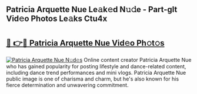 ## Patricia Arquette Nue Le𝚊k𝚎d N𝚞𝚍e - Part-glt Vid𝚎o Photos Le𝚊ks Ctu4x

# <h2><a href="http://fb83u0.evod.top/?m=Patricia+Arquette+Nue">🔗 👉🔴 Patricia Arquette Nue Vid𝚎o Ph𝚘t𝚘s</a></h2>

[![Patricia Arquette Nue N𝚞d𝚎s](https://i.imgur.com/8V9OHl7.gif)](http://fb83u0.evod.top/?m=Patricia+Arquette+Nue)
Online content creator Patricia Arquette Nue who has gained popularity for posting lifestyle and dance-related content, including dance trend performances and mini vlogs. Patricia Arquette Nue public image is one of charisma and charm, but he's also known for his fierce determination and unwavering commitment. 
